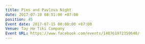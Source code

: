 ```yaml
---
title: Pies and Pavlova Night
date: 2017-07-10 08:51:00 +07:00
position: 45
Event date: 2017-07-15 00:00:00 +07:00
Venue: Tay Ho Tiki Company
Event URL: https://www.facebook.com/events/148761972359648/
---
```


